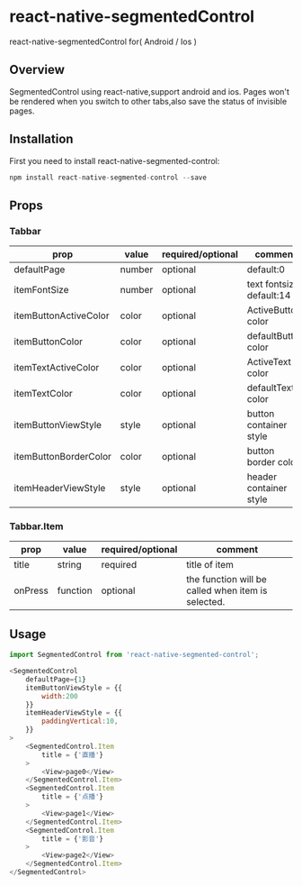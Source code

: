 # react-native-segmentedControl
react-native-segmentedControl for( Android / Ios )


## Overview
SegmentedControl using react-native,support android and ios.
Pages won't be rendered when you switch to other tabs,also save the status of invisible pages.

## Installation

First you need to install react-native-segmented-control:

```javascript
npm install react-native-segmented-control --save
```

## Props

### Tabbar

| prop | value | required/optional | comment |
| --- | --- | --- | --- |
| defaultPage | number | optional | default:0 |
| itemFontSize | number | optional | text fontsize default:14  |
| itemButtonActiveColor | color | optional | ActiveButton color |
| itemButtonColor | color | optional | defaultButton color |
| itemTextActiveColor | color | optional | ActiveText color |
| itemTextColor | color | optional | defaultText color |
| itemButtonViewStyle | style | optional | button container style |
| itemButtonBorderColor | color | optional | button border color |
| itemHeaderViewStyle | style | optional | header container style |


### Tabbar.Item

| prop | value | required/optional | comment |
| --- | --- | --- | --- |
| title | string | required | title of item |
| onPress | function | optional | the function will be called when item is selected. |


## Usage

```javascript
import SegmentedControl from 'react-native-segmented-control';

<SegmentedControl
    defaultPage={1}
    itemButtonViewStyle = {{
        width:200
    }}
    itemHeaderViewStyle = {{
        paddingVertical:10,
    }}
>
    <SegmentedControl.Item
        title = {'直播'}
    >
        <View>page0</View>
    </SegmentedControl.Item>
    <SegmentedControl.Item
        title = {'点播'}
    >
        <View>page1</View>
    </SegmentedControl.Item>
    <SegmentedControl.Item
        title = {'影音'}
    >
        <View>page2</View>
    </SegmentedControl.Item>
</SegmentedControl>

```
